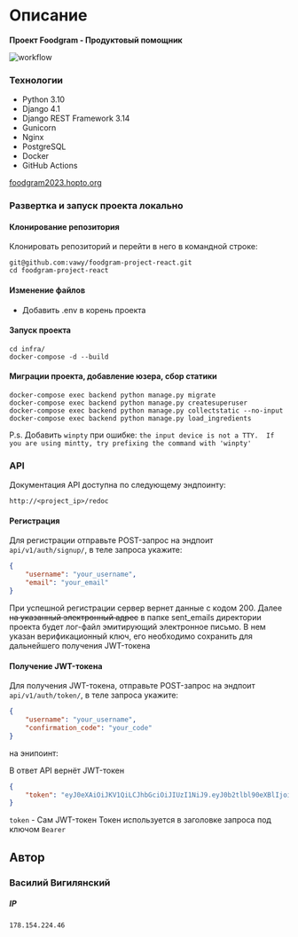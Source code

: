 # Описание
**Проект Foodgram - Продуктовый помощник**

![workflow](https://github.com/vawy/foodgram-project-react/actions/workflows/main.yml/badge.svg) 

### Технологии
- Python 3.10
- Django 4.1
- Django REST Framework 3.14
- Gunicorn
- Nginx
- PostgreSQL
- Docker
- GitHub Actions

[foodgram2023.hopto.org](foodgram2023.hopto.org)

### Развертка и запуск проекта локально

#### Клонирование репозитория
Клонировать репозиторий и перейти в него в командной строке:

```
git@github.com:vawy/foodgram-project-react.git
cd foodgram-project-react
```

#### Изменение файлов

- Добавить .env в корень проекта

#### Запуск проекта
```
cd infra/
docker-compose -d --build
```

#### Миграции проекта, добавление юзера, сбор статики
```
docker-compose exec backend python manage.py migrate
docker-compose exec backend python manage.py createsuperuser
docker-compose exec backend python manage.py collectstatic --no-input
docker-compose exec backend python manage.py load_ingredients 
```

P.s. Добавить `winpty` при ошибке:
`
the input device is not a TTY.  If you are using mintty, try prefixing the command with 'winpty'
`
    
### API
Документация API доступна по следующему эндпоинту:

    http://<project_ip>/redoc

#### Регистрация
Для регистрации отправьте POST-запрос на эндпоит `api/v1/auth/signup/`, в теле запроса укажите:
```JSON
{
    "username": "your_username",
    "email": "your_email"
}
```
При успешной регистрации сервер вернет данные с кодом 200.
Далее ~~на указанный электронный адрес~~ в папке sent_emails директории проекта будет лог-файл эмитирующий электронное письмо. В нем указан верификационный ключ, его необходимо сохранить для дальнейшего получения JWT-токена
#### Получение JWT-токена
Для получения JWT-токена, отправьте POST-запрос на эндпоит `api/v1/auth/token/`, в теле запроса укажите:
```JSON
{
    "username": "your_username",
    "confirmation_code": "your_code"
}
```
на энипоинт:

В ответ API вернёт JWT-токен
~~~JSON
{
    "token": "eyJ0eXAiOiJKV1QiLCJhbGciOiJIUzI1NiJ9.eyJ0b2tlbl90eXBlIjoiYWNjZXNzIiwiZXhwIjoxNjIwODU1Mzc3LCJqdGkiOiJkY2EwNmRiYTEzNWQ0ZjNiODdiZmQ3YzU2Y2ZjNGE0YiIsInVzZXJfaWQiOjF9.eZfkpeNVfKLzBY7U0h5gMdTwUnGP3LjRn5g8EIvWlVg"
}
~~~

`token` - Сам JWT-токен
Токен используется в заголовке запроса под ключом `Bearer`


## Автор

### Василий Вигилянский 

##### IP
`178.154.224.46`
